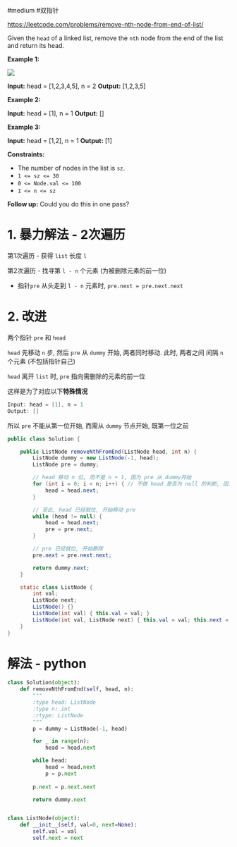 #medium #双指针 

https://leetcode.com/problems/remove-nth-node-from-end-of-list/

Given the `head` of a linked list, remove the `nth` node from the end of the list and return its head.

**Example 1:**

![](https://assets.leetcode.com/uploads/2020/10/03/remove_ex1.jpg)

**Input:** head = [1,2,3,4,5], n = 2
**Output:** [1,2,3,5]

**Example 2:**

**Input:** head = [1], n = 1
**Output:** []

**Example 3:**

**Input:** head = [1,2], n = 1
**Output:** [1]

**Constraints:**

-   The number of nodes in the list is `sz`.
-   `1 <= sz <= 30`
-   `0 <= Node.val <= 100`
-   `1 <= n <= sz`

**Follow up:** Could you do this in one pass?


# 1. 暴力解法 - 2次遍历

第1次遍历 - 获得 `list` 长度 `l`

第2次遍历 - 找寻第 `l - n` 个元素 (为被删除元素的前一位)

-   指针`pre` 从头走到 `l - n` 元素时, `pre.next = pre.next.next`

# 2. 改进

两个指针 `pre` 和 `head`

`head` 先移动 `n` 步, 然后 `pre` 从 `dummy` 开始, 两者同时移动. 此时, 两者之间 间隔 `n` 个元素 (不包括指针自己)

`head` 离开 `list` 时, `pre` 指向需删除的元素的前一位

这样是为了对应以下**特殊情况**

```java
Input: head = [1], n = 1
Output: []
```

所以 `pre` 不能从第一位开始, 而需从 `dummy` 节点开始, 既第一位之前

```java
public class Solution {

    public ListNode removeNthFromEnd(ListNode head, int n) {
        ListNode dummy = new ListNode(-1, head);
        ListNode pre = dummy;

        // head 移动 n 位, 而不是 n + 1, 因为 pre 从 dummy开始
        for (int i = 0; i < n; i++) { // 不做 head 是否为 null 的判断, 因为题目保证 1 <= n <= sz
            head = head.next;
        }

        // 至此, head 已经就位, 开始移动 pre
        while (head != null) {
            head = head.next;
            pre = pre.next;
        }

        // pre 已经就位, 开始删除
        pre.next = pre.next.next;

        return dummy.next;
    }

    static class ListNode {
        int val;
        ListNode next;
        ListNode() {}
        ListNode(int val) { this.val = val; }
        ListNode(int val, ListNode next) { this.val = val; this.next = next; }
    }
}

```


# 解法 - python

```python
class Solution(object):
    def removeNthFromEnd(self, head, n):
        """
        :type head: ListNode
        :type n: int
        :rtype: ListNode
        """
        p = dummy = ListNode(-1, head)

        for _ in range(n):
            head = head.next

        while head:
            head = head.next
            p = p.next
        
        p.next = p.next.next

        return dummy.next


class ListNode(object):
    def __init__(self, val=0, next=None):
        self.val = val
        self.next = next

```